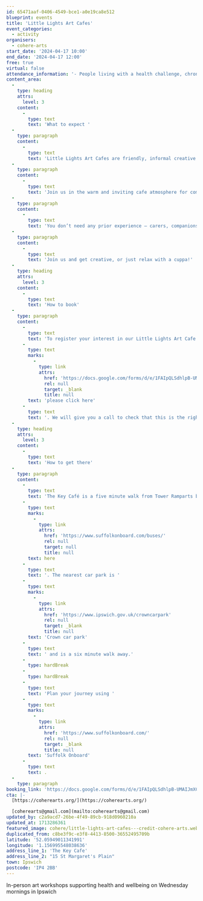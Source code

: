 ```yaml
---
id: 65471aaf-0406-4549-bce1-a0e19ca8e512
blueprint: events
title: 'Little Lights Art Cafes'
event_categories:
  - activity
organisers:
  - cohere-arts
start_date: '2024-04-17 10:00'
end_date: '2024-04-17 12:00'
free: true
virtual: false
attendance_information: '- People living with a health challenge, chronic illness, and/or disability'
content_area:
  -
    type: heading
    attrs:
      level: 3
    content:
      -
        type: text
        text: 'What to expect '
  -
    type: paragraph
    content:
      -
        type: text
        text: 'Little Lights Art Cafes are friendly, informal creative workshops for people who are living with long term health challenges, chronic illness or disability. '
  -
    type: paragraph
    content:
      -
        type: text
        text: 'Join us in the warm and inviting cafe atmosphere for complimentary tea/coffee and sweet treat whilst our lead artist Marie leads simple, optional art exercises. '
  -
    type: paragraph
    content:
      -
        type: text
        text: 'You don’t need any prior experience – carers, companions and guide dogs are warmly welcomed. '
  -
    type: paragraph
    content:
      -
        type: text
        text: 'Join us and get creative, or just relax with a cuppa!'
  -
    type: heading
    attrs:
      level: 3
    content:
      -
        type: text
        text: 'How to book'
  -
    type: paragraph
    content:
      -
        type: text
        text: 'To register your interest in our Little Lights Art Cafe workshops, '
      -
        type: text
        marks:
          -
            type: link
            attrs:
              href: 'https://docs.google.com/forms/d/e/1FAIpQLSdhlpB-UMAIJmXCiYFhKCaBHZCG5YfC0lcVwZESAuZh2m8r4w/viewform'
              rel: null
              target: _blank
              title: null
        text: 'please click here'
      -
        type: text
        text: '. We will give you a call to check that this is the right programme for you, and provide further details.'
  -
    type: heading
    attrs:
      level: 3
    content:
      -
        type: text
        text: 'How to get there'
  -
    type: paragraph
    content:
      -
        type: text
        text: 'The Key Café is a five minute walk from Tower Ramparts bus station in the town centre - see the latest bus timetables '
      -
        type: text
        marks:
          -
            type: link
            attrs:
              href: 'https://www.suffolkonboard.com/buses/'
              rel: null
              target: null
              title: null
        text: here
      -
        type: text
        text: '. The nearest car park is '
      -
        type: text
        marks:
          -
            type: link
            attrs:
              href: 'https://www.ipswich.gov.uk/crowncarpark'
              rel: null
              target: _blank
              title: null
        text: 'Crown car park'
      -
        type: text
        text: ' and is a six minute walk away.'
      -
        type: hardBreak
      -
        type: hardBreak
      -
        type: text
        text: 'Plan your journey using '
      -
        type: text
        marks:
          -
            type: link
            attrs:
              href: 'https://www.suffolkonboard.com/'
              rel: null
              target: _blank
              title: null
        text: 'Suffolk Onboard'
      -
        type: text
        text: .
  -
    type: paragraph
booking_link: 'https://docs.google.com/forms/d/e/1FAIpQLSdhlpB-UMAIJmXCiYFhKCaBHZCG5YfC0lcVwZESAuZh2m8r4w/viewform'
cta: |-
  [https://coherearts.org/](https://coherearts.org/)

  [coherearts@gmail.com](mailto:coherearts@gmail.com)
updated_by: c2a9acd7-26be-4f49-89cb-918d0960210a
updated_at: 1713286361
featured_image: cohere/little-lights-art-cafes---credit-cohere-arts.webp
duplicated_from: c8be3f9c-e3f8-4413-8500-36552495709b
latitude: '52.05949011341991'
longitude: '1.156995548038636'
address_line_1: 'The Key Cafe'
address_line_2: "15 St Margaret's Plain"
town: Ipswich
postcode: 'IP4 2BB'
---
```

In-person art workshops supporting health and wellbeing on Wednesday mornings in Ipswich